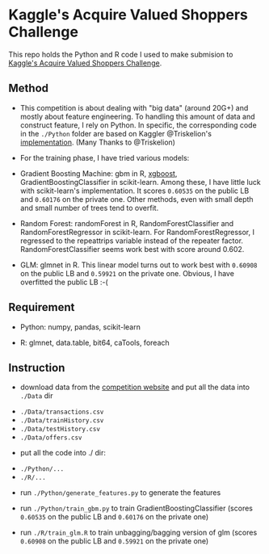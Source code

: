 # Kaggle's Acquire Valued Shoppers Challenge
  
This repo holds the Python and R code I used to make submision to [Kaggle's Acquire Valued Shoppers Challenge](http://www.kaggle.com/c/acquire-valued-shoppers-challenge).


## Method

* This competition is about dealing with "big data" (around 20G+) and mostly about feature engineering. To handling this amount of data and construct feature, I rely on Python. In specific, the corresponding code in the `./Python` folder are based on Kaggler @Triskelion's [implementation](http://mlwave.com/predicting-repeat-buyers-vowpal-wabbit/). (Many Thanks to @Triskelion)

* For the training phase, I have tried various models: 

 - Gradient Boosting Machine: gbm in R, [xgboost](https://github.com/tqchen/xgboost), GradientBoostingClassifier in scikit-learn. Among these, I have little luck with scikit-learn's implementation. It scores `0.60535` on the public LB and `0.60176` on the private one. Other methods, even with small depth and small number of trees tend to overfit.
 
 - Random Forest: randomForest in R, RandomForestClassifier and RandomForestRegressor in scikit-learn. For RandomForestRegressor, I regressed to the repeattrips variable instead of the repeater factor. RandomForestClassifier seems work best with score around 0.602.
 
 - GLM: glmnet in R. This linear model turns out to work best with `0.60908` on the public LB and `0.59921` on the private one. Obvious, I have overfitted the public LB :-(


## Requirement

- Python: numpy, pandas, scikit-learn

- R: glmnet, data.table, bit64, caTools, foreach
  
  
## Instruction

* download data from the [competition website](http://www.kaggle.com/c/acquire-valued-shoppers-challenge/data) and put all the data into `./Data` dir
 - `./Data/transactions.csv`
 - `./Data/trainHistory.csv`
 - `./Data/testHistory.csv`
 - `./Data/offers.csv`
 
* put all the code into ./ dir:
 - `./Python/...`
 - `./R/...`
 
* run `./Python/generate_features.py` to generate the features

* run `./Python/train_gbm.py` to train GradientBoostingClassifier (scores `0.60535` on the public LB and `0.60176` on the private one)

* run `./R/train_glm.R` to train unbagging/bagging version of glm (scores `0.60908` on the public LB and `0.59921` on the private one)